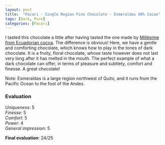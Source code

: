 ```yaml
---
layout: post
title:  "Pacari - Single Region Fine Chocolate - Esmeraldas 60% Cacao"
tags: [Dark, Pure] 
categories: [Pacari]
---
```


I tasted this chocolate a little after having tasted the one made by [Millésime from Ecuadorian cocoa](/en/2021/12/29/millesime-stodomingo-70-puro.html). The difference is obvious! Here, we have a gentle and comforting chocolate, which knows how to play in the tones of dark chocolate. It is a fruity, floral chocolate, whose taste however does not last very long after it has melted in the mouth. 
The perfect example of what a dark chocolate can offer, in terms of pleasure and subtlety, comfort and finesse. A great chocolate!

Note: Esmeraldas is a large region northwest of Quito, and it runs from the Pacific Ocean to the foot of the Andes. 

### Evaluation

_Uniqueness_: 5  
_Finesse_: 5  
_Comfort_: 5  
_Power_: 4  
_General impression_: 5

**Final evaluation**: 24/25